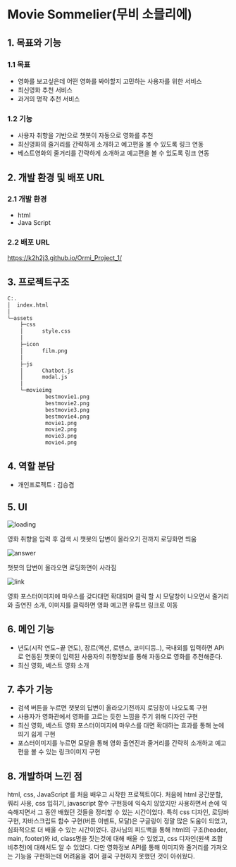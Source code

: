 # Movie Sommelier(무비 소믈리에)

## 1. 목표와 기능

### 1.1 목표
- 영화를 보고싶은데 어떤 영화를 봐야할지 고민하는 사용자를 위한 서비스
- 최신영화 추천 서비스
- 과거의 명작 추천 서비스
### 1.2 기능
- 사용자 취향을 기반으로 챗봇이 자동으로 영화를 추천
- 최신영화의 줄거리를 간략하게 소개하고 예고편을 볼 수 있도록 링크 연동
- 베스트영화의 줄거리를 간략하게 소개하고 예고편을 볼 수 있도록 링크 연동

## 2. 개발 환경 및 배포 URL
### 2.1 개발 환경
- html
- Java Script

### 2.2 배포 URL
https://k2h2j3.github.io/Ormi_Project_1/

## 3. 프로젝트구조

```bash
C:.
│  index.html
│  
└─assets
    ├─css
    │      style.css
    │      
    ├─icon
    │      film.png
    │      
    ├─js
    │      Chatbot.js
    │      modal.js
    │      
    └─movieimg
            bestmovie1.png
            bestmovie2.png
            bestmovie3.png
            bestmovie4.png
            movie1.png
            movie2.png
            movie3.png
            movie4.png
```
            
## 4. 역할 분담
- 개인프로젝트 : 김승겸

## 5. UI

![loading](https://github.com/k2h2j3/Ormi_Project_1/assets/74819625/194d8a13-0f76-4061-b12c-30328f21171d)

영화 취향을 입력 후 검색 시 챗봇의 답변이 올라오기 전까지 로딩화면 띄움


![answer](https://github.com/k2h2j3/Ormi_Project_1/assets/74819625/875e5d2f-c7b9-4e0a-8d54-6dd304ce4a02)

챗봇의 답변이 올라오면 로딩화면이 사라짐


![link](https://github.com/k2h2j3/Ormi_Project_1/assets/74819625/f6fc0452-78fd-4b54-9db8-4ff41896ce09)

영화 포스터이미지에 마우스를 갖다대면 확대되며 클릭 할 시 모달창이 나오면서 줄거리와 출연진 소개, 이미지를 클릭하면 영화 예고편 유튜브 링크로 이동




## 6. 메인 기능
- 년도(시작 연도~끝 연도), 장르(액션, 로맨스, 코미디등..), 국내외를 입력하면 APi로 연동된 챗봇이 입력된 사용자의 취향정보를 통해 자동으로 영화를 추천해준다.
- 최신 영화, 베스트 영화 소개

## 7. 추가 기능
- 검색 버튼을 누르면 챗봇의 답변이 올라오기전까지 로딩창이 나오도록 구현
- 사용자가 영화관에서 영화를 고르는 듯한 느낌을 주기 위해 디자인 구현
- 최신 영화, 베스트 영화 포스터이미지에 마우스를 대면 확대하는 효과를 통해 눈에 띄기 쉽게 구현
- 포스터이미지를 누르면 모달을 통해 영화 출연진과 줄거리를 간략히 소개하고 예고편을 볼 수 있는 링크이미지 구현

## 8. 개발하며 느낀 점
html, css, JavaScript 를 처음 배우고 시작한 프로젝트이다.
처음에 html 공간분할, 쿼리 사용, css 입히기, javascript 함수 구현등에 익숙치 않았지만 사용하면서 손에 익숙해지면서 그 동안 배웠던 것들을 정리할 수 있는 시간이었다.
특히 css 디자인, 로딩바 구현, 자바스크립트 함수 구현(버튼 이벤트, 모달)은 구글링이 정말 많은 도움이 되었고, 심화적으로 더 배울 수 있는 시간이었다.
강사님의 피드백을 통해 html의 구조(header, main, footer)와 id, class명을 짓는것에 대해 배울 수 있었고, css 디자인(원색 조합 비추천)에 대해서도 알 수 있었다.
다만 영화정보 API를 통해 이미지와 줄거리를 가져오는 기능을 구현하는데 어려움을 겪어 결국 구현하지 못했던 것이 아쉬웠다.
